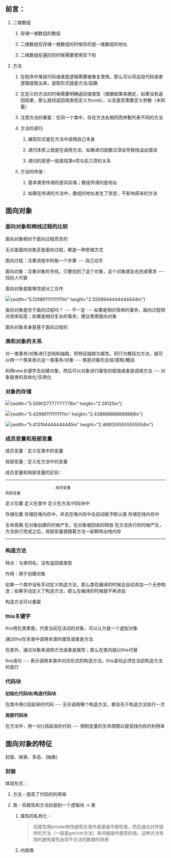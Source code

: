 ## 前言：

1.  二维数组

    1.  存储一维数组的数组

    2.  二维数组在存储一维数组的时候存的是一维数组的地址

    3.  二维数组在遍历的时候需要使用双下标

2.  方法

    1.  在程序中某段代码或者是逻辑需要被重复使用，那么可以将这段代码或者逻辑提取出来，提取形式就是方法/函数

    2.  在定义的方法的时候需要明确返回值类型（根据结果来确定，如果没有返回结果，那么就将返回值类型定义为void），以及是否需要定义参数（未知量）

    3.  注意方法的重载：在同一个类中，存在方法名相同而参数列表不同的方法

    4.  方法的递归

        1.  展现形式是在方法中调用自己本身

        2.  递归本质上就是在调用方法，如果递归层数过深会导致栈溢出错误

        3.  递归的思想一般是找第n项与前几项的关系

    5.  方法的传值：

        1.  基本类型传递的是实际值；数组传递的是地址

        2.  如果在传递的方法中，数组的地址发生了改变，不影响原来的方法

## 面向对象

### 面向对象和棉线过程的比较

面向对象相对于面向过程而言的

无论是面向对象还是面向过程，都是一种思维方式

面向过程：注重流程中的每一个步骤 \-\-- 自己动手

面向对象：注重对象的寻找，只要找到了这个对象，这个对象就会去完成需求
\-\-- 找别人代替

面向对象是能够完成分工合作

![](media/image1.png){width="5.129861111111111in"
height="2.5506944444444444in"}

面向对象是优于面向过程吗？ \-\-- 不一定 \-\--
如果是相对简单的事务，面向过程相对效率较高；如果是相对复杂的事务，建议使用面向对象

面向对象本身是基于面向过程的

### 类和对象的关系

对一类事务/对象进行总结和抽取，将特征抽取为属性，将行为概括为方法，就可以用一个类来表示这一类事务/对象
\-\-- 类是对象的总结/提取/概括

利用new关键字去创建对象，然后可以对象进行属性的赋值或者是调用方法 \-\--
对象是类的具体化/实例化

### 对象的存储

![](media/image2.png){width="5.309027777777778in" height="2.28125in"}

![](media/image3.png){width="5.429861111111111in"
height="2.438888888888889in"}

![](media/image4.png){width="5.413194444444445in"
height="2.4680555555555554in"}

### 成员变量和局部变量

成员变量：定义在类中的变量

局部变量：定义在方法中的变量

成员变量和局部变量的区别：

  ----------------------- ------------------------------------------------ ----------------------------------------------------------------------------
                          成员变量                                         局部变量

  定义位置                定义在类中                                       定义在方法/代码块中

  存储位置                存储在堆内存中，并且在堆内存中会自动赋予默认值   存储在栈内存中

  生命周期                在对象创建的时候产生，在对象被回收的释放         在方法执行的时候产生，方法执行完成之后，局部变量就随着方法一起移除出栈内存
  ----------------------- ------------------------------------------------ ----------------------------------------------------------------------------

### 构造方法

特点：与类同名，没有返回值类型

作用：用于创建对象

如果一个类中没有手动定义构造方法，那么类在编译的时候会自动添加一个无参构造；如果手动定义了构造方法，那么在编译的时候就不再添加

构造方法可以重载

### this关键字

this用在类里面，代表当前在活动的对象，可以认为是一个虚拟对象

通过this在本类中调用本类的属性或者是方法

在类外，通过对象来调用方法或者是属性；那么在类内就以this代替

this语句 \-\--
表示调用本类中对应形式的构造方法。this语句必须在当前构造方法的首行

### 代码块

**初始化代码块/构造代码块**

在类中用{}括起来的代码 \-\--
无论调用哪个构造方法，都会先于构造方法执行一次

**局部代码块**

在方法中，用一对{}括起来的代码 \-\--
限制变量的生命周期以提高栈内存的利用率

## 面向对象的特征

封装、继承、多态、(抽象)

### 封装

体现形式：

1.  方法 - 提高了代码的利用率

2.  类 - 将属性和方法封装到一个逻辑块 -\> 类

    1.  属性的私有化 -
        > 将属性用private修饰避免在类外直接操作属性值，然后通过对外提供的方法（一般是get/set方法）来间接操作属性的值，这种方法有效的避免属性出现不合法的数据的场景

    2.  内部类

